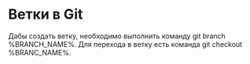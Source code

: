 # Ветки в Git
Дабы создать ветку, необходимо выполнить команду git branch %BRANCH_NAME%.
Для перехода в ветку есть команда git checkout %BRANC_NAME%.
